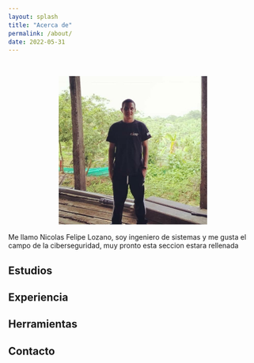 ```yaml
---
layout: splash
title: "Acerca de"
permalink: /about/
date: 2022-05-31
---
```


<br>
<p align="center">
<img src="/assets/images/about/photo-portada.jpeg" width = "300" height = "300" >
</p>

Me llamo Nicolas Felipe Lozano, soy ingeniero de sistemas y me gusta el campo de la ciberseguridad, muy pronto esta seccion estara rellenada

## Estudios

## Experiencia

## Herramientas

## Contacto

